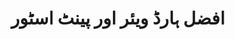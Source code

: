 ---
title: "افضل ہارڈ ویئر اور پینٹ اسٹور"
url: /fysl-abd/fdl-hrdd-wyy-r-wr-pyntt-sttwr/
shop: hardware
---